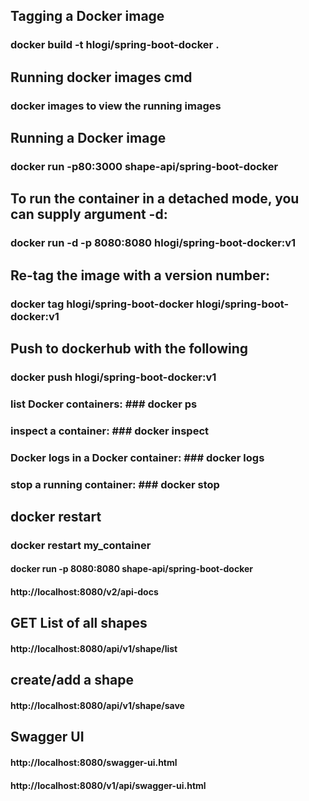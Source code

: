 

##  Tagging a Docker image ###
### docker build -t  hlogi/spring-boot-docker . ###

## Running docker images cmd ##
### docker images  to view the running images ###

## Running a Docker image  ##
### docker run -p80:3000 shape-api/spring-boot-docker ###

## To run the container in a detached mode, you can supply argument -d:
### docker run -d -p 8080:8080 hlogi/spring-boot-docker:v1 ###

## Re-tag the image with a version number: ##
### docker tag hlogi/spring-boot-docker hlogi/spring-boot-docker:v1 ###

## Push to dockerhub with  the following

### docker push hlogi/spring-boot-docker:v1

### list Docker containers: ### docker ps

### inspect a container: ### docker inspect <container-id>

### Docker logs in a Docker container: ### docker logs <container-id>

### stop a running container: ### docker stop <container-id>

## docker restart ##

### docker restart my_container ###

#### docker run -p 8080:8080 shape-api/spring-boot-docker

#### http://localhost:8080/v2/api-docs

## GET List of all shapes
#### http://localhost:8080/api/v1/shape/list

## create/add a shape
#### http://localhost:8080/api/v1/shape/save

## Swagger UI
#### http://localhost:8080/swagger-ui.html


#### http://localhost:8080/v1/api/swagger-ui.html
